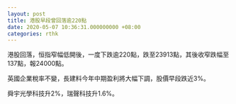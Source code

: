 ```yaml
---
layout: post
title: 港股早段曾回落逾220點
date: 2020-05-07 10:36:31.000000000 +08:00
categories: rthk
---
```


港股回落，恒指窄幅低開後，一度下跌逾220點，跌至23913點，其後收窄跌幅至137點，報24000點。

英國企業稅率不變，長建料今年中期盈利將大幅下調，股價早段跌近3%。

舜宇光學科技升2%，瑞聲科技升1.6%。
